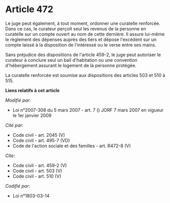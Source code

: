 # Article 472

Le juge peut également, à tout moment, ordonner une curatelle renforcée. Dans ce cas, le curateur perçoit seul les revenus de
la personne en curatelle sur un compte ouvert au nom de cette dernière. Il assure lui-même le règlement des dépenses auprès
des tiers et dépose l'excédent sur un compte laissé à la disposition de l'intéressé ou le verse entre ses mains. 

Sans préjudice des dispositions de l'article 459-2, le juge peut autoriser le curateur à conclure seul un bail d'habitation
ou une convention d'hébergement assurant le logement de la personne protégée. 

La curatelle renforcée est soumise aux dispositions des articles 503 et 510 à 515.

**Liens relatifs à cet article**

_Modifié par_:

  - Loi n°2007-308 du 5 mars 2007 - art. 7 () JORF 7 mars 2007 en vigueur le 1er janvier 2009

_Cité par_:

  - Code civil - art. 2045 (V)
  - Code civil - art. 495-7 (VD)
  - Code de l'action sociale et des familles - art. R472-8 (V)

_Cite_:

  - Code civil - art. 459-2 (V)
  - Code civil - art. 503 (V)
  - Code civil - art. 510 (V)

_Codifié par_:

  - Loi n°1803-03-14
